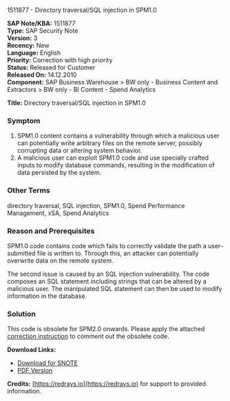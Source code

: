 1511877 - Directory traversal/SQL injection in SPM1.0

**SAP Note/KBA:** 1511877  
**Type:** SAP Security Note  
**Version:** 3  
**Recency:** New  
**Language:** English  
**Priority:** Correction with high priority  
**Status:** Released for Customer  
**Released On:** 14.12.2010  
**Component:** SAP Business Warehouse > BW only - Business Content and Extractors > BW only - BI Content - Spend Analytics

**Title:** Directory traversal/SQL injection in SPM1.0

### Symptom

1. SPM1.0 content contains a vulnerability through which a malicious user can potentially write arbitrary files on the remote server, possibly corrupting data or altering system behavior.
2. A malicious user can exploit SPM1.0 code and use specially crafted inputs to modify database commands, resulting in the modification of data persisted by the system.

### Other Terms

directory traversal, SQL injection, SPM1.0, Spend Performance Management, xSA, Spend Analytics

### Reason and Prerequisites

SPM1.0 code contains code which fails to correctly validate the path a user-submitted file is written to. Through this, an attacker can potentially overwrite data on the remote system.

The second issue is caused by an SQL injection vulnerability. The code composes an SQL statement including strings that can be altered by a malicious user. The manipulated SQL statement can then be used to modify information in the database.

### Solution

This code is obsolete for SPM2.0 onwards. Please apply the attached [correction instruction](https://me.sap.com/corrins/0001511877/384) to comment out the obsolete code.

**Download Links:**

- [Download for SNOTE](https://notesdownloads.sap.com/note/0040000008959842017)
- [PDF Version](https://userapps.support.sap.com/sap/support/sfm/notes/print/0001511877?language=en-US&token=F1114C61A9803571CD0ADD173E18E1BE)

**Credits:** [https://redrays.io](https://redrays.io) for support to provided information.